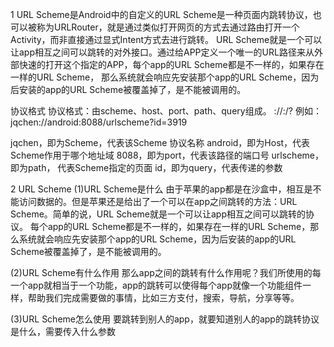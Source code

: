 1 URL Scheme是Android中的自定义的URL Scheme是一种页面内跳转协议，也可以被称为URLRouter，就是通过类似打开网页的方式去通过路由打开一个Activity，而非直接通过显式Intent方式去进行跳转。
URL Scheme就是一个可以让app相互之间可以跳转的对外接口。通过给APP定义一个唯一的URL路径来从外部快速的打开这个指定的APP，每个app的URL Scheme都是不一样的，如果存在一样的URL Scheme，
那么系统就会响应先安装那个app的URL Scheme，因为后安装的app的URL Scheme被覆盖掉了，是不能被调用的。

协议格式
协议格式：由scheme、host、port、path、query组成。
<scheme>://<host>:<port>/<path>?<query>
例如：jqchen://android:8088/urlscheme?id=3919

jqchen，即为Scheme，代表该Scheme 协议名称
android，即为Host，代表Scheme作用于哪个地址域
8088，即为port，代表该路径的端口号
urlscheme，即为path， 代表Scheme指定的页面
id，即为query，代表传递的参数

2 URL Scheme
(1)URL Scheme是什么
由于苹果的app都是在沙盒中，相互是不能访问数据的。但是苹果还是给出了一个可以在app之间跳转的方法：URL Scheme。简单的说，URL Scheme就是一个可以让app相互之间可以跳转的协议。
每个app的URL Scheme都是不一样的，如果存在一样的URL Scheme，那么系统就会响应先安装那个app的URL Scheme，因为后安装的app的URL Scheme被覆盖掉了，是不能被调用的。

(2)URL Scheme有什么作用
那么app之间的跳转有什么作用呢？我们所使用的每一个app就相当于一个功能，app的跳转可以使得每个app就像一个功能组件一样，帮助我们完成需要做的事情，比如三方支付，搜索，导航，分享等等。

(3)URL Scheme怎么使用
要跳转到别人的app，就要知道别人的app的跳转协议是什么，需要传入什么参数